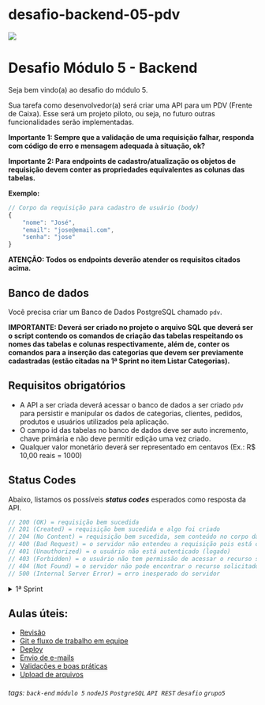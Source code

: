 # desafio-backend-05-pdv
![](https://i.imgur.com/xG74tOh.png)

# Desafio Módulo 5 - Backend

Seja bem vindo(a) ao desafio do módulo 5.

Sua tarefa como desenvolvedor(a) será criar uma API para um PDV (Frente de Caixa). Esse será um projeto piloto, ou seja, no futuro outras funcionalidades serão implementadas.


**Importante 1: Sempre que a validação de uma requisição falhar, responda com código de erro e mensagem adequada à situação, ok?**

**Importante 2: Para endpoints de cadastro/atualização os objetos de requisição devem conter as propriedades equivalentes as colunas das tabelas.**

**Exemplo:**

```javascript
// Corpo da requisição para cadastro de usuário (body)
{
    "nome": "José",
    "email": "jose@email.com",
    "senha": "jose"
}
```

**ATENÇÃO: Todos os endpoints deverão atender os requisitos citados acima.**

## **Banco de dados**

Você precisa criar um Banco de Dados PostgreSQL chamado `pdv`.

**IMPORTANTE: Deverá ser criado no projeto o arquivo SQL que deverá ser o script contendo os comandos de criação das tabelas respeitando os nomes das tabelas e colunas respectivamente, além de, conter os comandos para a inserção das categorias que devem ser previamente cadastradas (estão citadas na 1ª Sprint no item Listar Categorias).**

## **Requisitos obrigatórios**

-   A API a ser criada deverá acessar o banco de dados a ser criado `pdv` para persistir e manipular os dados de categorias, clientes, pedidos, produtos e usuários utilizados pela aplicação.
-   O campo id das tabelas no banco de dados deve ser auto incremento, chave primária e não deve permitir edição uma vez criado.
-   Qualquer valor monetário deverá ser representado em centavos (Ex.: R$ 10,00 reais = 1000)

## **Status Codes**

Abaixo, listamos os possíveis **_status codes_** esperados como resposta da API.

```javascript
// 200 (OK) = requisição bem sucedida
// 201 (Created) = requisição bem sucedida e algo foi criado
// 204 (No Content) = requisição bem sucedida, sem conteúdo no corpo da resposta
// 400 (Bad Request) = o servidor não entendeu a requisição pois está com uma sintaxe/formato inválido
// 401 (Unauthorized) = o usuário não está autenticado (logado)
// 403 (Forbidden) = o usuário não tem permissão de acessar o recurso solicitado
// 404 (Not Found) = o servidor não pode encontrar o recurso solicitado
// 500 (Internal Server Error) = erro inesperado do servidor
```

<details>
<summary>1ª Sprint</summary>
<br>

<details>
<summary><b>Banco de Dados</b></summary>
<br>

Crie as seguintes tabelas e colunas abaixo: 

**ATENÇÃO! Os nomes das tabelas e das colunas a serem criados devem seguir exatamente os nomes listados abaixo.**

-   usuarios
    -   id
    -   nome
    -   email (campo único)
    -   senha
-   categorias
    -   id
    -   descricao

</details>

<details>
<summary><b>Listar categorias</b></summary>

#### `GET` `/categoria`

Essa é a rota que será chamada quando o usuário quiser listar todas as categorias cadastradas.

As categorias a seguir precisam ser previamente cadastradas para que sejam listadas no endpoint de listagem das categorias.

## **Categorias**

-   Informática
-   Celulares
-   Beleza e Perfumaria
-   Mercado
-   Livros e Papelaria
-   Brinquedos
-   Moda
-   Bebê
-   Games

</details>

<details>
<summary><b>Cadastrar usuário</b></summary>

#### `POST` `/usuario`

Essa é a rota que será utilizada para cadastrar um novo usuário no sistema.

Critérios de aceite:

    - Validar os campos obrigatórios: 
        - nome
        - email
        - senha
    - A senha deve ser criptografada utilizando algum algoritmo de criptografia confiável.
    - O campo e-mail no banco de dados deve ser único para cada registro, não permitindo dois usuários possuírem o mesmo e-mail.

</details>

<details>
<summary><b>Efetuar login do usuário</b></summary>

#### `POST` `/login`

Essa é a rota que permite o usuário cadastrado realizar o login no sistema.

Critérios de aceite:

    - Validar se o e-mail e a senha estão corretos para o usuário em questão.
    - Gerar um token de autenticação para o usuário.

</details>

---

## **ATENÇÃO**: Todas as funcionalidades (endpoints) a seguir, a partir desse ponto, deverão exigir o token de autenticação do usuário logado, recebendo no header com o formato Bearer Token. Portanto, em cada funcionalidade será necessário validar o token informado.

---

<details>
<summary><b>Detalhar perfil do usuário logado</b></summary>

#### `GET` `/usuario`

Essa é a rota que permite o usuário logado a visualizar os dados do seu próprio perfil, de acordo com a validação do token de autenticação.

</details>

<details>
<summary><b>Editar perfil do usuário logado</b></summary>

#### `PUT` `/usuario`

Essa é a rota que permite o usuário logado atualizar informações de seu próprio cadastro, de acordo com a validação do token de autenticação.

Critérios de aceite:

    - Validar os campos obrigatórios: 
        - nome
        - email
        - senha
    - A senha deve ser criptografada utilizando algum algoritmo de criptografia confiável.
    - O campo e-mail no banco de dados deve ser único para cada registro, não permitindo dois usuários possuírem o mesmo e-mail.

</details>

<details>
<summary><b>Efetuar deploy da aplicação</b></summary>
<br>

Fazer deploy do projeto e disponibilizar a URL.

</details>

</details>


## Aulas úteis:

-   [Revisão](https://aulas.cubos.academy/turma/503b31f6-db13-4a79-8c3f-132b3d44e96f/aulas/9c29ca80-51cc-4f74-86a3-d27cee05fc48)
-   [Git e fluxo de trabalho em equipe](https://aulas.cubos.academy/turma/503b31f6-db13-4a79-8c3f-132b3d44e96f/aulas/2044890a-5d35-442a-85b1-f8481589a1a9)
-   [Deploy](https://aulas.cubos.academy/turma/503b31f6-db13-4a79-8c3f-132b3d44e96f/aulas/9be7d540-8f4d-4922-9e42-663656bd2475)
-   [Envio de e-mails](https://aulas.cubos.academy/turma/503b31f6-db13-4a79-8c3f-132b3d44e96f/aulas/9b85ed35-9833-444a-a424-80d6eeeeccbc)
-   [Validações e boas práticas](https://aulas.cubos.academy/turma/503b31f6-db13-4a79-8c3f-132b3d44e96f/aulas/61394330-479c-42de-ba1c-176f712990e5)
-   [Upload de arquivos](https://aulas.cubos.academy/turma/503b31f6-db13-4a79-8c3f-132b3d44e96f/aulas/f2821d48-b7b7-486a-8158-afacb145509f)


###### tags: `back-end` `módulo 5` `nodeJS` `PostgreSQL` `API REST` `desafio` `grupo5`
